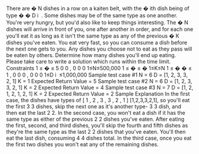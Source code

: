 There are 
�
N dishes in a row on a kaiten belt, with the 
�
ith dish being of type 
�
�
D 
i
​
 . Some dishes may be of the same type as one another.
You're very hungry, but you'd also like to keep things interesting. The 
�
N dishes will arrive in front of you, one after another in order, and for each one you'll eat it as long as it isn't the same type as any of the previous 
�
K dishes you've eaten. You eat very fast, so you can consume a dish before the next one gets to you. Any dishes you choose not to eat as they pass will be eaten by others.
Determine how many dishes you'll end up eating.
Please take care to write a solution which runs within the time limit.
Constraints
1
≤
�
≤
5
0
0
,
0
0
0
1≤N≤500,000
1
≤
�
≤
�
1≤K≤N
1
≤
�
�
≤
1
,
0
0
0
,
0
0
0
1≤D 
i
​
 ≤1,000,000
Sample test case #1
N = 6
D = [1, 2, 3, 3, 2, 1]
K = 1
Expected Return Value = 5
Sample test case #2
N = 6
D = [1, 2, 3, 3, 2, 1]
K = 2
Expected Return Value = 4
Sample test case #3
N = 7
D = [1, 2, 1, 2, 1, 2, 1]
K = 2
Expected Return Value = 2
Sample Explanation
In the first case, the dishes have types of 
[
1
,
2
,
3
,
3
,
2
,
1
]
[1,2,3,3,2,1], so you'll eat the first 
3
3 dishes, skip the next one as it's another type-
3
3 dish, and then eat the last 
2
2.
In the second case, you won't eat a dish if it has the same type as either of the previous 
2
2 dishes you've eaten. After eating the first, second, and third dishes, you'll skip the fourth and fifth dishes as they're the same type as the last 
2
2 dishes that you've eaten. You'll then eat the last dish, consuming 
4
4 dishes total.
In the third case, once you eat the first two dishes you won't eat any of the remaining dishes.
